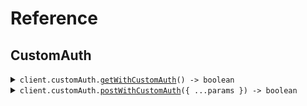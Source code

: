 # Reference

## CustomAuth

<details><summary><code>client.customAuth.<a href="/src/api/resources/customAuth/client/Client.ts">getWithCustomAuth</a>() -> boolean</code></summary>
<dl>
<dd>

#### 📝 Description

<dl>
<dd>

<dl>
<dd>

GET request with custom auth scheme

</dd>
</dl>
</dd>
</dl>

#### 🔌 Usage

<dl>
<dd>

<dl>
<dd>

```typescript
await client.customAuth.getWithCustomAuth();
```

</dd>
</dl>
</dd>
</dl>

#### ⚙️ Parameters

<dl>
<dd>

<dl>
<dd>

**requestOptions:** `CustomAuth.RequestOptions`

</dd>
</dl>
</dd>
</dl>

</dd>
</dl>
</details>

<details><summary><code>client.customAuth.<a href="/src/api/resources/customAuth/client/Client.ts">postWithCustomAuth</a>({ ...params }) -> boolean</code></summary>
<dl>
<dd>

#### 📝 Description

<dl>
<dd>

<dl>
<dd>

POST request with custom auth scheme

</dd>
</dl>
</dd>
</dl>

#### 🔌 Usage

<dl>
<dd>

<dl>
<dd>

```typescript
await client.customAuth.postWithCustomAuth({
    key: "value",
});
```

</dd>
</dl>
</dd>
</dl>

#### ⚙️ Parameters

<dl>
<dd>

<dl>
<dd>

**request:** `unknown`

</dd>
</dl>

<dl>
<dd>

**requestOptions:** `CustomAuth.RequestOptions`

</dd>
</dl>
</dd>
</dl>

</dd>
</dl>
</details>
